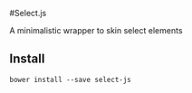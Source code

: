#Select.js

A minimalistic wrapper to skin select elements

## Install
```bower install --save select-js```